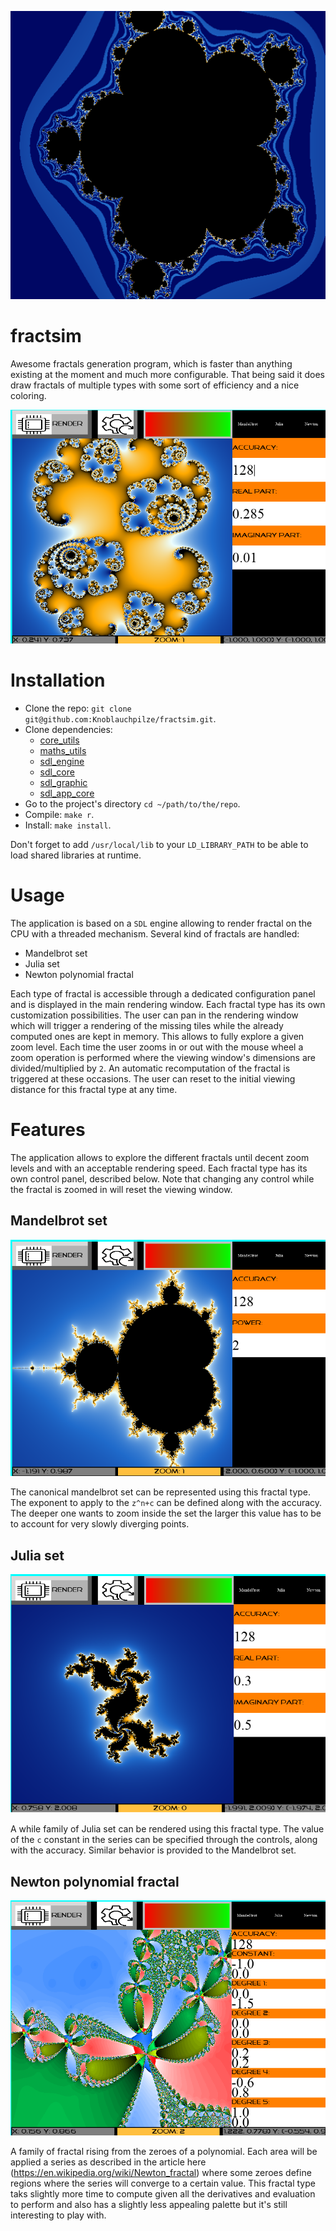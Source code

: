 ![Mandelbrot](logo.png)

# fractsim
Awesome fractals generation program, which is faster than anything existing at the moment and much more configurable. That being said it does draw fractals of multiple types with some sort of efficiency and a nice coloring.

![Julia set 0.285+0.001i](pretty.png)

# Installation

- Clone the repo: `git clone git@github.com:Knoblauchpilze/fractsim.git`.
- Clone dependencies:
    * [core_utils](https://github.com/Knoblauchpilze/core_utils)
    * [maths_utils](https://github.com/Knoblauchpilze/maths_utils)
    * [sdl_engine](https://github.com/Knoblauchpilze/sdl_engine)
    * [sdl_core](https://github.com/Knoblauchpilze/sdl_core)
    * [sdl_graphic](https://github.com/Knoblauchpilze/sdl_graphic)
    * [sdl_app_core](https://github.com/Knoblauchpilze/sdl_app_core)
- Go to the project's directory `cd ~/path/to/the/repo`.
- Compile: `make r`.
- Install: `make install`.

Don't forget to add `/usr/local/lib` to your `LD_LIBRARY_PATH` to be able to load shared libraries at runtime.

# Usage

The application is based on a `SDL` engine allowing to render fractal on the CPU with a threaded mechanism. Several kind of fractals are handled:
 * Mandelbrot set
 * Julia set
 * Newton polynomial fractal

Each type of fractal is accessible through a dedicated configuration panel and is displayed in the main rendering window. Each fractal type has its own customization possibilities.
The user can pan in the rendering window which will trigger a rendering of the missing tiles while the already computed ones are kept in memory. This allows to fully explore a given zoom level. Each time the user zooms in or out with the mouse wheel a zoom operation is performed where the viewing window's dimensions are divided/multiplied by `2`. An automatic recomputation of the fractal is triggered at these occasions. The user can reset to the initial viewing distance for this fractal type at any time.

# Features

The application allows to explore the different fractals until decent zoom levels and with an acceptable rendering speed. Each fractal type has its own control panel, described below.
Note that changing any control while the fractal is zoomed in will reset the viewing window.

## Mandelbrot set

![Mandelbrot view](mandelbrot_view.png)

The canonical mandelbrot set can be represented using this fractal type. The exponent to apply to the `z^n+c` can be defined along with the accuracy. The deeper one wants to zoom inside the set the larger this value has to be to account for very slowly diverging points.

## Julia set

![Julia view](julia_view.png)

A while family of Julia set can be rendered using this fractal type. The value of the `c` constant in the series can be specified through the controls, along with the accuracy. Similar behavior is provided to the Mandelbrot set.

## Newton polynomial fractal

![Newton view](newton_view.png)

A family of fractal rising from the zeroes of a polynomial. Each area will be applied a series as described in the article here (https://en.wikipedia.org/wiki/Newton_fractal) where some zeroes define regions where the series will converge to a certain value.
This fractal type taks slightly more time to compute given all the derivatives and evaluation to perform and also has a slightly less appealing palette but it's still interesting to play with.
